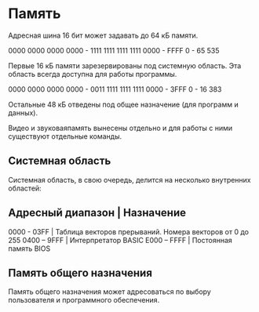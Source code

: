 # Память

Адресная шина 16 бит может задавать до 64 кБ памяти.

0000 0000 0000 0000 - 1111 1111 1111 1111
0000 - FFFF
0 - 65 535

Первые 16 кБ памяти зарезервированы под системную область. Эта область всегда доступна для работы программы.

0000 0000 0000 0000 - 0011 1111 1111 1111
0000 - 3FFF
0 - 16 383

Остальные 48 кБ отведены под общее назначение (для программ и данных).

Видео и звуковаяпамять вынесены отдельно и для работы с ними существуют отдельные команды.

## Системная область

Системная область, в свою очередь, делится на несколько внутренних областей:

Адресный диапазон | Назначение
------------------------------
0000 - 03FF       | Таблица векторов прерываний. Номера векторов от 0 до 255
0400 – 9FFF       | Интерпретатор BASIC
E000 – FFFF       | Постоянная память BIOS

## Память общего назначения

Память общего назначения может адресоваться по выбору пользователя и программного обеспечения.
